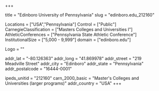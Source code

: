
+++

title = "Edinboro University of Pennsylvania"
slug = "edinboro.edu_212160"

Locations = ["USA","Pennsylvania"]
Control = ["Public"]
CarnegieClassification = ["Masters Colleges and Universities I"]
AthleticConferences = ["Pennsylvania State Athletic Conference"]
InstitutionalSize = ["5,000 - 9,999"]
domain = ["edinboro.edu"]

Logo = ""

addr_lat = "-80.126363"
addr_long = "41.869978"
addr_street = "219 Meadville Street"
addr_city = "Edinboro"
addr_state = "Pennsylvania"
addr_postalcode = "16444-0001"

ipeds_unitid = "212160"
carn_2000_basic = "Master's Colleges and Universities (larger programs)"
addr_country = "USA"
+++
    
